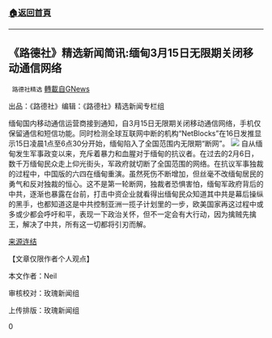 ###  [:house:返回首頁](https://github.com/ourhimalayas/txt)
---

## 《路德社》精选新闻简讯:缅甸3月15日无限期关闭移动通信网络
` 路德社精选` [轉載自GNews](https://gnews.org/zh-hans/980867/)

出品：《路德社》编辑：《路德社》精选新闻专栏组

缅甸国内移动通信运营商接到通知，自3月15日无限期关闭移动通信网络，手机仅保留通信和短信功能。同时检测全球互联网中断的机构“NetBlocks”在16日发推显示15日凌晨1点至6点30分开始，缅甸陷入了全国范围内无限期“断网”。
![]()![](https://www.gnews.org/wp-content/uploads/2021/03/image001-31.png)
自从缅甸发生军事政变以来，充斥着暴力和血腥对于缅甸的抗议者。在过去的2月6日，数千万缅甸民众走上仰光街头，军政府就切断了全国范围的网络。在抗议军事独裁的过程中，中国版的六四在缅甸重演。虽然死伤不断增加，但丝毫不改缅甸居民的勇气和反对独裁的恒心。这不是第一轮断网，独裁者恐惧害怕，缅甸军政府背后的中共，逐渐也暴露在台前，打击中资企业就看得出缅甸民众知道其中共是幕后操纵的黑手，也都知道这是中共控制亚洲一揽子计划里的一步，欧美国家再这过程中或多或少都会呼吁和平，表现一下政治关怀，但不一定会有大行动，因为擒贼先擒王，解决了中共，所有这一切都将引刃而解。



[来源连结](https://www.sohu.com/a/455847724_162758)

【文章仅限作者个人观点】

本文作者：Neil

审核校对：玫瑰新闻组

上传排版：玫瑰新闻组

0
